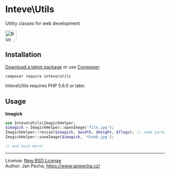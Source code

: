
# Inteve\Utils

Utility classes for web development

<a href="https://www.paypal.me/janpecha/5eur"><img src="https://buymecoffee.intm.org/img/button-paypal-white.png" alt="Buy me a coffee" height="35"></a>


## Installation

[Download a latest package](https://github.com/inteve/utils/releases) or use [Composer](http://getcomposer.org/):

```
composer require inteve/utils
```

Inteve\Utils requires PHP 5.6.0 or later.


## Usage

**Imagick**

``` php
use Inteve\Utils\ImagickHelper;
$imagick = ImagickHelper::openImage('file.jpg');
ImagickHelper::resize($imagick, $width, $height, $flags); // same parameters as for Image::resize()
ImagickHelper::saveImage($imagick, 'thumb.jpg');

// and much more!
```

------------------------------

License: [New BSD License](license.md)
<br>Author: Jan Pecha, https://www.janpecha.cz/
